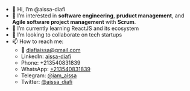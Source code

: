- 👋 Hi, I’m @aissa-diafi
- 👀 I’m interested in **software engineering**, **pruduct management**, and **Agile software project management** with **Scrum**.
- 🌱 I’m currently learning ReactJS and its ecosystem
- 💞️ I’m looking to collaborate on tech startups
- 📫 How to reach me:
  -  📧 diafiaissa@gmail.com
  - LinkedIn: [aissa-diafi](https://www.linkedin.com/in/aissa-diafi/)
  - Phone: +213540831839
  - WhatsApp: [+213540831839](https://wa.me/+213540831839)
  - Telegram: [@iam_aissa](https://t.me/iam_aissa)
  - Twitter: [@aissa_diafi](https://twitter.com/aissa_diafi)
